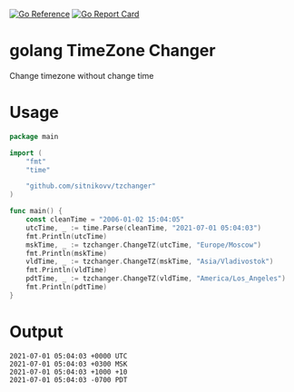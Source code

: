 [![Go Reference](https://pkg.go.dev/badge/github.com/sitnikovv/tzchanger.svg)](https://pkg.go.dev/github.com/sitnikovv/tzchanger)
[![Go Report Card](https://goreportcard.com/badge/github.com/sitnikovv/tzchanger)](https://goreportcard.com/report/github.com/sitnikovv/tzchanger)

# golang TimeZone Changer

Change timezone without change time

# Usage

```go
package main

import (
	"fmt"
	"time"

	"github.com/sitnikovv/tzchanger"
)

func main() {
	const cleanTime = "2006-01-02 15:04:05"
	utcTime, _ := time.Parse(cleanTime, "2021-07-01 05:04:03")
	fmt.Println(utcTime)
	mskTime, _ := tzchanger.ChangeTZ(utcTime, "Europe/Moscow")
	fmt.Println(mskTime)
	vldTime, _ := tzchanger.ChangeTZ(mskTime, "Asia/Vladivostok")
	fmt.Println(vldTime)
	pdtTime, _ := tzchanger.ChangeTZ(vldTime, "America/Los_Angeles")
	fmt.Println(pdtTime)
}
```

# Output

```
2021-07-01 05:04:03 +0000 UTC
2021-07-01 05:04:03 +0300 MSK
2021-07-01 05:04:03 +1000 +10
2021-07-01 05:04:03 -0700 PDT
```